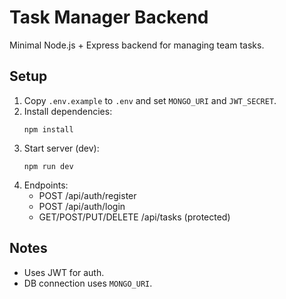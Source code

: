 # Task Manager Backend

Minimal Node.js + Express backend for managing team tasks.

## Setup

1. Copy `.env.example` to `.env` and set `MONGO_URI` and `JWT_SECRET`.
2. Install dependencies:
   ```
   npm install
   ```
3. Start server (dev):
   ```
   npm run dev
   ```
4. Endpoints:
   - POST /api/auth/register
   - POST /api/auth/login
   - GET/POST/PUT/DELETE /api/tasks (protected)

## Notes
- Uses JWT for auth.
- DB connection uses `MONGO_URI`.
